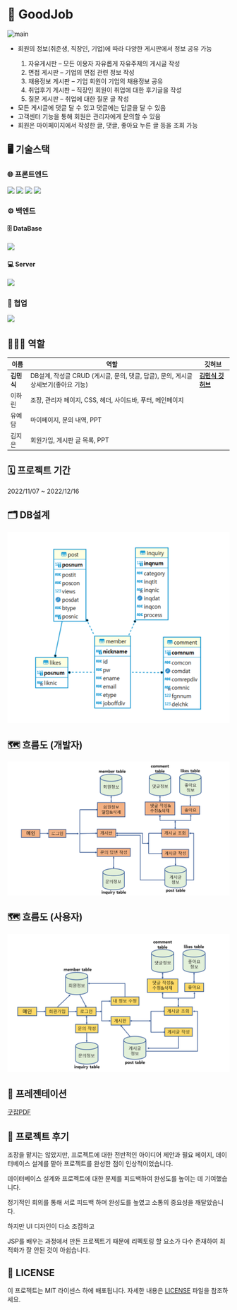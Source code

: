 # 💼 GoodJob
<div style="display:flex;flex-direction:column;gap:-30px;">
  <img src="https://github.com/rlaalstlr09/GoodJob/raw/main/portfolio/main.png" alt="main" style="display: inline; margin: 0;">
</div>
 

<ul>
  <li>회원의 정보(취준생, 직장인, 기업)에 따라 다양한 게시판에서 정보 공유 가능</li>
   <ol type="1">
        <li>자유게시판 – 모든 이용자 자유롭게 자유주제의 게시글 작성</li>
        <li>면접 게시판 – 기업의 면접 관련 정보 작성</li>
        <li>채용정보 게시판 – 기업 회원이 기업의 채용정보 공유</li>
        <li>취업후기 게시판 – 직장인 회원이 취업에 대한 후기글을 작성</li>
        <li>질문 게시판 – 취업에 대한 질문 글 작성</li>
  </ol>
  <li>모든 게시글에 댓글 달 수 있고 댓글에는 답글을 달 수 있음</li>
  <li>고객센터 기능을 통해 회원은 관리자에게 문의할 수 있음</li>
  <li>회원은 마이페이지에서 작성한 글, 댓글, 좋아요 누른 글 등을 조회 가능</li>
</ul>

## 🖥️ 기술스택

### 🌐 프론트엔드

<div>
  <img src="https://img.shields.io/badge/JSP-%23007396.svg?&style=for-the-badge&logo=java&logoColor=white" />
  <img src="https://img.shields.io/badge/html5-%23E34F26.svg?&style=for-the-badge&logo=html5&logoColor=white" />
  <img src="https://img.shields.io/badge/css3-%231572B6.svg?&style=for-the-badge&logo=css3&logoColor=white" />
  <img src="https://img.shields.io/badge/javascript-%23F7DF1E.svg?&style=for-the-badge&logo=javascript&logoColor=black" /> <br>
</div>

### ⚙️ 백엔드

<div>
  
  #### 🗄️ DataBase
  <img src="https://img.shields.io/badge/mysql-%234479A1.svg?&style=for-the-badge&logo=mysql&logoColor=white" />

  #### 💻 Server
  <img src="https://img.shields.io/badge/Apache_Tomcat%20tomcat-%23F8DC75.svg?&style=for-the-badge&logo=apache%20tomcat&logoColor=black" />
  
</div>

### 🤝 협업

<img src="https://img.shields.io/badge/github-%23181717.svg?&style=for-the-badge&logo=github&logoColor=white" />

## 👨‍👨‍👧 역할
| 이름 | 역할  | 깃허브 |
|-------|-------|-------|
| **김민식** | DB설계, 작성글 CRUD (게시글, 문의, 댓글, 답글), 문의, 게시글 상세보기(좋아요 기능) | [**김민식 깃허브**](https://github.com/rlaalstlr09) |
| 이하린 | 조장, 관리자 페이지, CSS, 헤더, 사이드바, 푸터, 메인페이지 |  |
| 유예담 | 마이페이지, 문의 내역, PPT |  |
| 김지은 | 회원가입, 게시판 글 목록, PPT |  |

## 🗓️ 프로젝트 기간
2022/11/07 ~ 2022/12/16

## 🗂 DB설계
![ERD](https://github.com/rlaalstlr09/GoodJob/blob/main/portfolio/erd.png)
## 🗺 흐름도 (개발자)
![SITEMAP](https://github.com/rlaalstlr09/GoodJob/blob/main/portfolio/admin_sitemap.png)
## 🗺 흐름도 (사용자)
![SITEMAP](https://github.com/rlaalstlr09/GoodJob/blob/main/portfolio/user_sitemap.png)
## 🎤 프레젠테이션
[굿잡PDF](https://github.com/rlaalstlr09/GoodJob/blob/main/portfolio/GoodJob_PPT.pdf)

## 💌 프로젝트 후기

조장을 맡지는 않았지만, 프로젝트에 대한 전반적인 아이디어 제안과 필요 페이지, 데이터베이스 설계를 맡아 프로젝트를 완성한 점이 인상적이었습니다. 

데이터베이스 설계와 프로젝트에 대한 문제를 피드백하여 완성도를 높이는 데 기여했습니다.

정기적인 회의를 통해 서로 피드백 하며 완성도를 높였고 소통의 중요성을 깨달았습니다.

하지만 UI 디자인이 다소 조잡하고

JSP를 배우는 과정에서 만든 프로젝트기 때문에 리펙토링 할 요소가 다수 존재하여 최적화가 잘 안된 것이 아쉽습니다.

## 📃 LICENSE

이 프로젝트는 MIT 라이센스 하에 배포됩니다. 자세한 내용은 [LICENSE](LICENSE.txt) 파일을 참조하세요.

